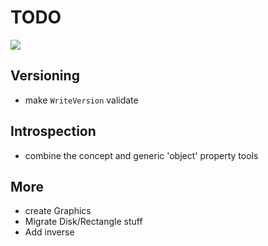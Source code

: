 # TODO

![](icon.png)

## Versioning
- make `WriteVersion` validate

## Introspection
- combine the concept and generic 'object' property tools

## More
- create Graphics
- Migrate Disk/Rectangle stuff 
- Add inverse

